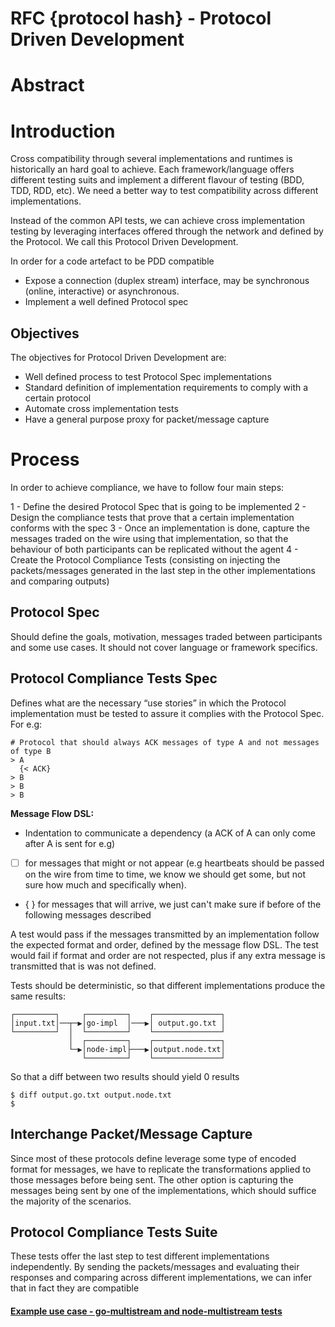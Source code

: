 RFC {protocol hash} - Protocol Driven Development
=================================================

# Abstract

# Introduction

Cross compatibility through several implementations and runtimes is historically an hard goal to achieve. Each framework/language offers different testing suits and implement a different flavour of testing (BDD, TDD, RDD, etc). We need a better way to test compatibility across different implementations.

Instead of the common API tests, we can achieve cross implementation testing by leveraging interfaces offered through the network and defined by the Protocol. We call this Protocol Driven Development.

In order for a code artefact to be PDD compatible
- Expose a connection (duplex stream) interface, may be synchronous (online, interactive) or asynchronous.
- Implement a well defined Protocol spec

## Objectives

The objectives for Protocol Driven Development are:
- Well defined process to test Protocol Spec implementations
- Standard definition of implementation requirements to comply with a certain protocol
- Automate cross implementation tests
- Have a general purpose proxy for packet/message capture 

# Process

In order to achieve compliance, we have to follow four main steps:

1 - Define the desired Protocol Spec that is going to be implemented
2 - Design the compliance tests that prove that a certain implementation conforms with the spec
3 - Once an implementation is done, capture the messages traded on the wire using that implementation, so that the behaviour of both participants can be replicated without the agent
4 - Create the Protocol Compliance Tests (consisting on injecting the packets/messages generated in the last step in the other implementations and comparing outputs)

## Protocol Spec

Should define the goals, motivation, messages traded between participants and some use cases. It should not cover language or framework specifics.

## Protocol Compliance Tests Spec

Defines what are the necessary “use stories” in which the Protocol implementation must be tested to assure it complies with the Protocol Spec. For e.g:

```
# Protocol that should always ACK messages of type A and not messages of type B
> A
  {< ACK}
> B
> B
> B
```

**Message Flow DSL:**
- Indentation to communicate a dependency (a ACK of A can only come after A is sent for e.g)
- [ ] for messages that might or not appear (e.g heartbeats should be passed on the wire from time to time, we know we should get some, but not sure how much and specifically when).
- { } for messages that will arrive, we just can't make sure if before of the following messages described

A test would pass if the messages transmitted by an implementation follow the expected format and order, defined by the message flow DSL. The test would fail if format and order are not respected, plus if any extra message is transmitted that is was not defined.

Tests should be deterministic, so that different implementations produce the same results:
```
┌─────────┐     ┌─────────┐    ┌───────────────┐
│input.txt│──┬─▶│go-impl  │───▶│ output.go.txt │
└─────────┘  │  └─────────┘    └───────────────┘
             │  ┌─────────┐    ┌───────────────┐
             └─▶│node-impl├───▶│output.node.txt│
                └─────────┘    └───────────────┘
```

So that a diff between two results should yield 0 results

```
$ diff output.go.txt output.node.txt
$
```

## Interchange Packet/Message Capture

Since most of these protocols define leverage some type of encoded format for messages, we have to replicate the transformations applied to those messages before being sent. The other option is capturing the messages being sent by one of the implementations, which should suffice the majority of the scenarios.

## Protocol Compliance Tests Suite

These tests offer the last step to test different implementations independently. By sending the packets/messages and evaluating their responses and comparing across different implementations, we can infer that in fact they are compatible

#### [Example use case - go-multistream and node-multistream tests](/PDD-multistream.md)
